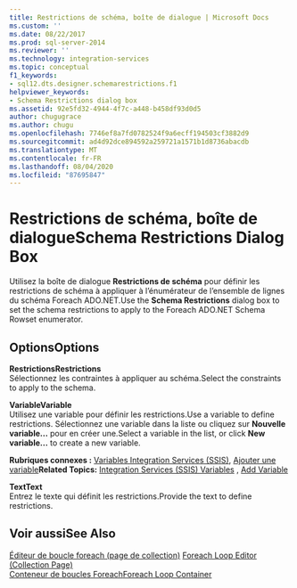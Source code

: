 ```yaml
---
title: Restrictions de schéma, boîte de dialogue | Microsoft Docs
ms.custom: ''
ms.date: 08/22/2017
ms.prod: sql-server-2014
ms.reviewer: ''
ms.technology: integration-services
ms.topic: conceptual
f1_keywords:
- sql12.dts.designer.schemarestrictions.f1
helpviewer_keywords:
- Schema Restrictions dialog box
ms.assetid: 92e5fd32-4944-4f7c-a448-b458df93d0d5
author: chugugrace
ms.author: chugu
ms.openlocfilehash: 7746ef8a7fd0782524f9a6ecff194503cf3882d9
ms.sourcegitcommit: ad4d92dce894592a259721a1571b1d8736abacdb
ms.translationtype: MT
ms.contentlocale: fr-FR
ms.lasthandoff: 08/04/2020
ms.locfileid: "87695847"
---
```

# <a name="schema-restrictions-dialog-box"></a><span data-ttu-id="485c6-102">Restrictions de schéma, boîte de dialogue</span><span class="sxs-lookup"><span data-stu-id="485c6-102">Schema Restrictions Dialog Box</span></span>
  <span data-ttu-id="485c6-103">Utilisez la boîte de dialogue **Restrictions de schéma** pour définir les restrictions de schéma à appliquer à l’énumérateur de l’ensemble de lignes du schéma Foreach ADO.NET.</span><span class="sxs-lookup"><span data-stu-id="485c6-103">Use the **Schema Restrictions** dialog box to set the schema restrictions to apply to the Foreach ADO.NET Schema Rowset enumerator.</span></span>  
  
## <a name="options"></a><span data-ttu-id="485c6-104">Options</span><span class="sxs-lookup"><span data-stu-id="485c6-104">Options</span></span>  
 <span data-ttu-id="485c6-105">**Restrictions**</span><span class="sxs-lookup"><span data-stu-id="485c6-105">**Restrictions**</span></span>  
 <span data-ttu-id="485c6-106">Sélectionnez les contraintes à appliquer au schéma.</span><span class="sxs-lookup"><span data-stu-id="485c6-106">Select the constraints to apply to the schema.</span></span>  
  
 <span data-ttu-id="485c6-107">**Variable**</span><span class="sxs-lookup"><span data-stu-id="485c6-107">**Variable**</span></span>  
 <span data-ttu-id="485c6-108">Utilisez une variable pour définir les restrictions.</span><span class="sxs-lookup"><span data-stu-id="485c6-108">Use a variable to define restrictions.</span></span> <span data-ttu-id="485c6-109">Sélectionnez une variable dans la liste ou cliquez sur **Nouvelle variable...** pour en créer une.</span><span class="sxs-lookup"><span data-stu-id="485c6-109">Select a variable in the list, or click **New variable...** to create a new variable.</span></span>  
  
 <span data-ttu-id="485c6-110">**Rubriques connexes :** [Variables Integration Services &#40;SSIS&#41;](integration-services-ssis-variables.md), [Ajouter une variable](../../2014/integration-services/add-variable.md)</span><span class="sxs-lookup"><span data-stu-id="485c6-110">**Related Topics:** [Integration Services &#40;SSIS&#41; Variables](integration-services-ssis-variables.md) , [Add Variable](../../2014/integration-services/add-variable.md)</span></span>  
  
 <span data-ttu-id="485c6-111">**Text**</span><span class="sxs-lookup"><span data-stu-id="485c6-111">**Text**</span></span>  
 <span data-ttu-id="485c6-112">Entrez le texte qui définit les restrictions.</span><span class="sxs-lookup"><span data-stu-id="485c6-112">Provide the text to define restrictions.</span></span>  
  
## <a name="see-also"></a><span data-ttu-id="485c6-113">Voir aussi</span><span class="sxs-lookup"><span data-stu-id="485c6-113">See Also</span></span>  
 <span data-ttu-id="485c6-114">[Éditeur de boucle foreach &#40;page de collection&#41;](../../2014/integration-services/foreach-loop-editor-collection-page.md) </span><span class="sxs-lookup"><span data-stu-id="485c6-114">[Foreach Loop Editor &#40;Collection Page&#41;](../../2014/integration-services/foreach-loop-editor-collection-page.md) </span></span>  
 [<span data-ttu-id="485c6-115">Conteneur de boucles Foreach</span><span class="sxs-lookup"><span data-stu-id="485c6-115">Foreach Loop Container</span></span>](control-flow/foreach-loop-container.md)  
  
  
